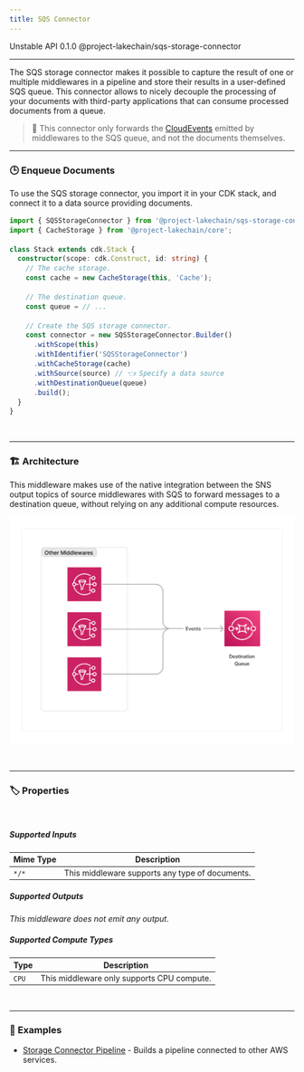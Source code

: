 ```yaml
---
title: SQS Connector
---
```


<span title="Label: Pro" data-view-component="true" class="Label Label--api text-uppercase">
  Unstable API
</span>
<span title="Label: Pro" data-view-component="true" class="Label Label--version text-uppercase">
  0.1.0
</span>
<span title="Label: Pro" data-view-component="true" class="Label Label--package">
  @project-lakechain/sqs-storage-connector
</span>
<br>

---

The SQS storage connector makes it possible to capture the result of one or multiple middlewares in a pipeline and store their results in a user-defined SQS queue. This connector allows to nicely decouple the processing of your documents with third-party applications that can consume processed documents from a queue.

> 💁 This connector only forwards the [CloudEvents](/general/events) emitted by middlewares to the SQS queue, and not the documents themselves.

---

### 🕒 Enqueue Documents

To use the SQS storage connector, you import it in your CDK stack, and connect it to a data source providing documents.

```typescript
import { SQSStorageConnector } from '@project-lakechain/sqs-storage-connector';
import { CacheStorage } from '@project-lakechain/core';

class Stack extends cdk.Stack {
  constructor(scope: cdk.Construct, id: string) {
    // The cache storage.
    const cache = new CacheStorage(this, 'Cache');

    // The destination queue.
    const queue = // ...

    // Create the SQS storage connector.
    const connector = new SQSStorageConnector.Builder()
      .withScope(this)
      .withIdentifier('SQSStorageConnector')
      .withCacheStorage(cache)
      .withSource(source) // 👈 Specify a data source
      .withDestinationQueue(queue)
      .build();
  }
}
```

<br>

---

### 🏗️ Architecture

This middleware makes use of the native integration between the SNS output topics of source middlewares with SQS to forward messages to a destination queue, without relying on any additional compute resources.

![SQS Storage Connector Architecture](../../../assets/sqs-storage-connector-architecture.png)

<br>

---

### 🏷️ Properties

<br>

##### Supported Inputs

|  Mime Type  | Description |
| ----------- | ----------- |
| `*/*` | This middleware supports any type of documents. |

##### Supported Outputs

*This middleware does not emit any output.*

##### Supported Compute Types

| Type  | Description |
| ----- | ----------- |
| `CPU` | This middleware only supports CPU compute. |

<br>

---

### 📖 Examples

- [Storage Connector Pipeline](https://github.com/awslabs/project-lakechain/tree/main/examples/simple-pipelines/storage-connector-pipeline) - Builds a pipeline connected to other AWS services.
